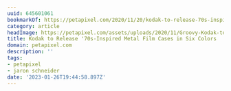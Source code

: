 ```yaml
---
uuid: 645601061
bookmarkOf: https://petapixel.com/2020/11/20/kodak-to-release-70s-inspired-metal-film-cases-in-six-colors/
category: article
headImage: https://petapixel.com/assets/uploads/2020/11/Groovy-Kodak-to-Release-70s-Inspired-Metal-Film-Cases-in-Six-Colors.jpg
title: Kodak to Release '70s-Inspired Metal Film Cases in Six Colors
domain: petapixel.com
description: ''
tags:
- petapixel
- jaron schneider
date: '2023-01-26T19:44:58.897Z'
---
```



